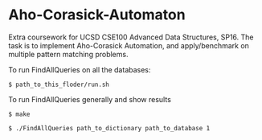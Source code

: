 # Aho-Corasick-Automaton
Extra coursework for UCSD CSE100 Advanced Data Structures, SP16.
The task is to implement Aho-Corasick Automation, and apply/benchmark 
on multiple pattern matching problems.

To run FindAllQueries on all the databases:

`$ path_to_this_floder/run.sh`

To run FindAllQueries generally and show results

`$ make`

`$ ./FindAllQueries path_to_dictionary path_to_database 1`
